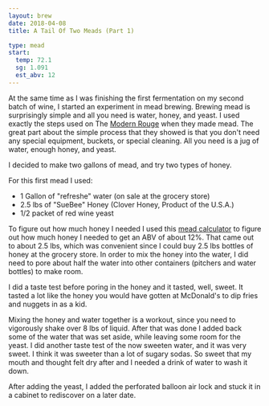 ```yaml
---
layout: brew
date: 2018-04-08
title: A Tail Of Two Meads (Part 1)

type: mead
start:
  temp: 72.1
  sg: 1.091
  est_abv: 12
---
```


At the same time as I was finishing the first fermentation on my second batch of wine, I started an experiment in mead brewing. Brewing mead is surprisingly simple and all you need is water, honey, and yeast. I used exactly the steps used on The [Modern Rouge](https://youtu.be/2YwAvLru2ec) when they made mead. The great part about the simple process that they showed is that you don't need any special equipment, buckets, or special cleaning. All you need is a jug of water, enough honey, and yeast. 

I decided to make two gallons of mead, and try two types of honey.

For this first mead I used:
 * 1 Gallon of "refreshe" water (on sale at the grocery store)
 * 2.5 lbs of "SueBee" Honey (Clover Honey, Product of the U.S.A.)
 * 1/2 packet of red wine yeast

To figure out how much honey I needed I used this [mead calculator](http://gotmead.com/blog/the-mead-calculator/) to figure out how much honey I needed to get an ABV of about 12%. That came out to about 2.5 lbs, which was convenient since I could buy 2.5 lbs bottles of honey at the grocery store. In order to mix the honey into the water, I did need to pore about half the water into other containers (pitchers and water bottles) to make room. 

I did a taste test before poring in the honey and it tasted, well, sweet. It tasted a lot like the honey you would have gotten at McDonald's to dip fries and nuggets in as a kid. 

Mixing the honey and water together is a workout, since you need to vigorously shake over 8 lbs of liquid. After that was done I added back some of the water that was set aside, while leaving some room for the yeast. I did another taste test of the now sweeten water, and it was very sweet. I think it was sweeter than a lot of sugary sodas. So sweet that my mouth and thought felt dry after and I needed a drink of water to wash it down.

After adding the yeast, I added the perforated balloon air lock and stuck it in a cabinet to rediscover on a later date.
